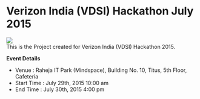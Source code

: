 # Verizon India (VDSI) Hackathon July 2015
<img src="https://travis-ci.org/aroychoudhury/VerizonHackathon2015.svg"/><br/>
This is the Project created for Verizon India (VDSI) Hackathon 2015.

<b>Event Details</b>
<ul>
<li>Venue : Raheja IT Park (Mindspace), Building No. 10, Titus, 5th Floor, Cafeteria</li>
<li>Start Time : July 29th, 2015 10:00 am</li>
<li>End Time : July 30th, 2015 4:00 pm</li>
</ul>
